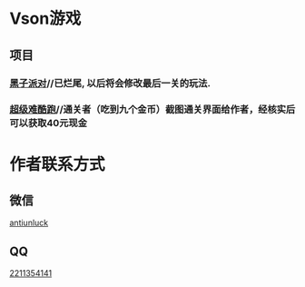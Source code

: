# Vson游戏
## 项目
### [黑子派对](https://wwam.lanzouf.com/iw4lO0ljy2vi)//已烂尾, 以后将会修改最后一关的玩法.
### [超级难酷跑](https://wwam.lanzouf.com/iqcyz0lxojdg)//通关者（吃到九个金币）截图通关界面给作者，经核实后可以获取40元现金
# 作者联系方式
## 微信
[antiunluck]()
## QQ
[2211354141]()
